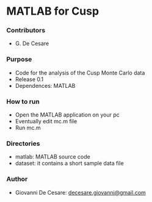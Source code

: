 # MATLAB for Cusp #

### Contributors ###
* G. De Cesare

### Purpose ###

* Code for the analysis of the Cusp Monte Carlo data
* Release 0.1
* Dependences: MATLAB

### How to run ###

* Open the MATLAB application on your pc
* Eventually edit mc.m file
* Run mc.m 

### Directories ###
* matlab: MATLAB source code
* dataset: it contains a short sample data file

### Author ###

* Giovanni De Cesare: decesare.giovanni@gmail.com
